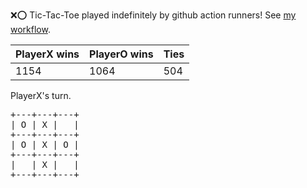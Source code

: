 :x::o: Tic-Tac-Toe played indefinitely by github action runners! See [my workflow](.github/workflows/play.yaml).

|PlayerX wins|PlayerO wins|Ties|
|-|-|-|
|1154|1064|504|

PlayerX's turn.

<pre>
+---+---+---+
| O | X |   |
+---+---+---+
| O | X | O |
+---+---+---+
|   | X |   |
+---+---+---+
</pre>